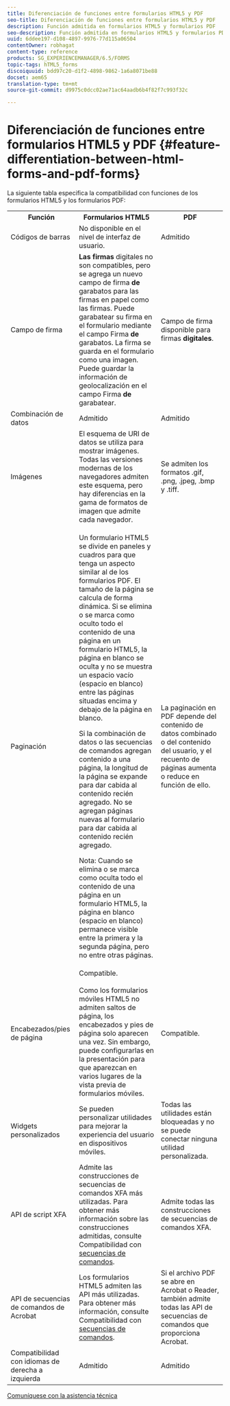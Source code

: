 ```yaml
---
title: Diferenciación de funciones entre formularios HTML5 y PDF
seo-title: Diferenciación de funciones entre formularios HTML5 y PDF
description: Función admitida en formularios HTML5 y formularios PDF
seo-description: Función admitida en formularios HTML5 y formularios PDF
uuid: 6ddee197-d108-4897-9976-77d115a06504
contentOwner: robhagat
content-type: reference
products: SG_EXPERIENCEMANAGER/6.5/FORMS
topic-tags: hTML5_forms
discoiquuid: bdd97c20-d1f2-4898-9862-1a6a8071be88
docset: aem65
translation-type: tm+mt
source-git-commit: d9975c0dcc02ae71ac64aadb6b4f82f7c993f32c

---
```



# Diferenciación de funciones entre formularios HTML5 y PDF {#feature-differentiation-between-html-forms-and-pdf-forms}

La siguiente tabla especifica la compatibilidad con funciones de los formularios HTML5 y los formularios PDF:

<table>
 <tbody>
  <tr>
   <th>Función</th>
   <th>Formularios HTML5</th>
   <th>PDF</th>
  </tr>
  <tr>
   <td>Códigos de barras<br /> </td>
   <td>No disponible en el nivel de interfaz de usuario. </td>
   <td>Admitido</td>
  </tr>
  <tr>
   <td>Campo de firma<br /> </td>
   <td><strong>Las firmas</strong> digitales no son compatibles, pero se agrega un nuevo campo de firma <strong>de</strong> garabatos para las firmas en papel como las firmas. Puede garabatear su firma en el formulario mediante el campo Firma <strong>de</strong> garabatos. La firma se guarda en el formulario como una imagen. Puede guardar la información de geolocalización en el campo Firma <strong>de</strong> garabatear.</td>
   <td>Campo de firma disponible para firmas <strong>digitales</strong>.</td>
  </tr>
  <tr>
   <td>Combinación de datos</td>
   <td>Admitido</td>
   <td>Admitido</td>
  </tr>
  <tr>
   <td>Imágenes</td>
   <td>El esquema de URI de datos se utiliza para mostrar imágenes. Todas las versiones modernas de los navegadores admiten este esquema, pero hay diferencias en la gama de formatos de imagen que admite cada navegador.<br /> </td>
   <td>Se admiten los formatos .gif, .png, .jpeg, .bmp y .tiff.</td>
  </tr>
  <tr>
   <td>Paginación<br /> </td>
   <td><p>Un formulario HTML5 se divide en paneles y cuadros para que tenga un aspecto similar al de los formularios PDF. El tamaño de la página se calcula de forma dinámica. Si se elimina o se marca como oculto todo el contenido de una página en un formulario HTML5, la página en blanco se oculta y no se muestra un espacio vacío (espacio en blanco) entre las páginas situadas encima y debajo de la página en blanco.</p> <p>Si la combinación de datos o las secuencias de comandos agregan contenido a una página, la longitud de la página se expande para dar cabida al contenido recién agregado. No se agregan páginas nuevas al formulario para dar cabida al contenido recién agregado. </p> <p><strong></strong> Nota: Cuando se elimina o se marca como oculta todo el contenido de una página en un formulario HTML5, la página en blanco (espacio en blanco) permanece visible entre la primera y la segunda página, pero no entre otras páginas.</p> </td>
   <td>La paginación en PDF depende del contenido de datos combinado o del contenido del usuario, y el recuento de páginas aumenta o reduce en función de ello.</td>
  </tr>
  <tr>
   <td>Encabezados/pies de página </td>
   <td>Compatible. <br /> <br /> Como los formularios móviles HTML5 no admiten saltos de página, los encabezados y pies de página solo aparecen una vez. Sin embargo, puede configurarlas en la presentación para que aparezcan en varios lugares de la vista previa de formularios móviles.<br /> </td>
   <td>Compatible.</td>
  </tr>
  <tr>
   <td>Widgets personalizados</td>
   <td>Se pueden personalizar utilidades para mejorar la experiencia del usuario en dispositivos móviles.<br /> </td>
   <td>Todas las utilidades están bloqueadas y no se puede conectar ninguna utilidad personalizada.<br /> </td>
  </tr>
  <tr>
   <td>API de script XFA</td>
   <td>Admite las construcciones de secuencias de comandos XFA más utilizadas. Para obtener más información sobre las construcciones admitidas, consulte Compatibilidad con <a href="/help/forms/using/scripting-support.md">secuencias de comandos</a>.</td>
   <td>Admite todas las construcciones de secuencias de comandos XFA.</td>
  </tr>
  <tr>
   <td>API de secuencias de comandos de Acrobat </td>
   <td>Los formularios HTML5 admiten las API más utilizadas. Para obtener más información, consulte Compatibilidad con <a href="/help/forms/using/scripting-support.md">secuencias de comandos</a>.</td>
   <td>Si el archivo PDF se abre en Acrobat o Reader, también admite todas las API de secuencias de comandos que proporciona Acrobat.</td>
  </tr>
  <tr>
   <td>Compatibilidad con idiomas de derecha a izquierda </td>
   <td>Admitido</td>
   <td>Admitido</td>
  </tr>
 </tbody>
</table>

<!--Follow the best practices to enable a form template for HTML5 renditions and ensure that the behavior and appearance of HTML5 forms and XFA-based PDF is consistent. For detailed list of best practices, see [Best practices to design an HTML5 form.](/help/forms/using/best-practices-design-html5-forms.md)-->

[Comuníquese con la asistencia técnica](https://www.adobe.com/account/sign-in.supportportal.html)
